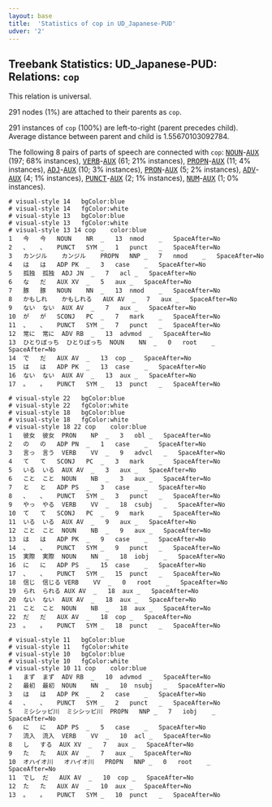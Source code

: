 ```yaml
---
layout: base
title:  'Statistics of cop in UD_Japanese-PUD'
udver: '2'
---
```


## Treebank Statistics: UD_Japanese-PUD: Relations: `cop`

This relation is universal.

291 nodes (1%) are attached to their parents as `cop`.

291 instances of `cop` (100%) are left-to-right (parent precedes child).
Average distance between parent and child is 1.55670103092784.

The following 8 pairs of parts of speech are connected with `cop`: <tt><a href="ja_pud-pos-NOUN.html">NOUN</a></tt>-<tt><a href="ja_pud-pos-AUX.html">AUX</a></tt> (197; 68% instances), <tt><a href="ja_pud-pos-VERB.html">VERB</a></tt>-<tt><a href="ja_pud-pos-AUX.html">AUX</a></tt> (61; 21% instances), <tt><a href="ja_pud-pos-PROPN.html">PROPN</a></tt>-<tt><a href="ja_pud-pos-AUX.html">AUX</a></tt> (11; 4% instances), <tt><a href="ja_pud-pos-ADJ.html">ADJ</a></tt>-<tt><a href="ja_pud-pos-AUX.html">AUX</a></tt> (10; 3% instances), <tt><a href="ja_pud-pos-PRON.html">PRON</a></tt>-<tt><a href="ja_pud-pos-AUX.html">AUX</a></tt> (5; 2% instances), <tt><a href="ja_pud-pos-ADV.html">ADV</a></tt>-<tt><a href="ja_pud-pos-AUX.html">AUX</a></tt> (4; 1% instances), <tt><a href="ja_pud-pos-PUNCT.html">PUNCT</a></tt>-<tt><a href="ja_pud-pos-AUX.html">AUX</a></tt> (2; 1% instances), <tt><a href="ja_pud-pos-NUM.html">NUM</a></tt>-<tt><a href="ja_pud-pos-AUX.html">AUX</a></tt> (1; 0% instances).


~~~ conllu
# visual-style 14	bgColor:blue
# visual-style 14	fgColor:white
# visual-style 13	bgColor:blue
# visual-style 13	fgColor:white
# visual-style 13 14 cop	color:blue
1	今	今	NOUN	NR	_	13	nmod	_	SpaceAfter=No
2	、	、	PUNCT	SYM	_	1	punct	_	SpaceAfter=No
3	カンジル	カンジル	PROPN	NNP	_	7	nmod	_	SpaceAfter=No
4	は	は	ADP	PK	_	3	case	_	SpaceAfter=No
5	孤独	孤独	ADJ	JN	_	7	acl	_	SpaceAfter=No
6	な	だ	AUX	XV	_	5	aux	_	SpaceAfter=No
7	豚	豚	NOUN	NN	_	13	nmod	_	SpaceAfter=No
8	かもしれ	かもしれる	AUX	AV	_	7	aux	_	SpaceAfter=No
9	ない	ない	AUX	AV	_	7	aux	_	SpaceAfter=No
10	が	が	SCONJ	PC	_	7	mark	_	SpaceAfter=No
11	、	、	PUNCT	SYM	_	7	punct	_	SpaceAfter=No
12	常に	常に	ADV	RB	_	13	advmod	_	SpaceAfter=No
13	ひとりぼっち	ひとりぼっち	NOUN	NN	_	0	root	_	SpaceAfter=No
14	で	だ	AUX	AV	_	13	cop	_	SpaceAfter=No
15	は	は	ADP	PK	_	13	case	_	SpaceAfter=No
16	ない	ない	AUX	AV	_	13	aux	_	SpaceAfter=No
17	。	。	PUNCT	SYM	_	13	punct	_	SpaceAfter=No

~~~


~~~ conllu
# visual-style 22	bgColor:blue
# visual-style 22	fgColor:white
# visual-style 18	bgColor:blue
# visual-style 18	fgColor:white
# visual-style 18 22 cop	color:blue
1	彼女	彼女	PRON	NP	_	3	obl	_	SpaceAfter=No
2	の	の	ADP	PN	_	1	case	_	SpaceAfter=No
3	言っ	言う	VERB	VV	_	9	advcl	_	SpaceAfter=No
4	て	て	SCONJ	PC	_	3	mark	_	SpaceAfter=No
5	いる	いる	AUX	AV	_	3	aux	_	SpaceAfter=No
6	こと	こと	NOUN	NB	_	3	aux	_	SpaceAfter=No
7	と	と	ADP	PS	_	3	case	_	SpaceAfter=No
8	、	、	PUNCT	SYM	_	3	punct	_	SpaceAfter=No
9	やっ	やる	VERB	VV	_	18	csubj	_	SpaceAfter=No
10	て	て	SCONJ	PC	_	9	mark	_	SpaceAfter=No
11	いる	いる	AUX	AV	_	9	aux	_	SpaceAfter=No
12	こと	こと	NOUN	NB	_	9	aux	_	SpaceAfter=No
13	は	は	ADP	PK	_	9	case	_	SpaceAfter=No
14	、	、	PUNCT	SYM	_	9	punct	_	SpaceAfter=No
15	実際	実際	NOUN	NN	_	18	iobj	_	SpaceAfter=No
16	に	に	ADP	PS	_	15	case	_	SpaceAfter=No
17	、	、	PUNCT	SYM	_	15	punct	_	SpaceAfter=No
18	信じ	信じる	VERB	VV	_	0	root	_	SpaceAfter=No
19	られ	られる	AUX	AV	_	18	aux	_	SpaceAfter=No
20	ない	ない	AUX	AV	_	18	aux	_	SpaceAfter=No
21	こと	こと	NOUN	NB	_	18	aux	_	SpaceAfter=No
22	だ	だ	AUX	AV	_	18	cop	_	SpaceAfter=No
23	。	。	PUNCT	SYM	_	18	punct	_	SpaceAfter=No

~~~


~~~ conllu
# visual-style 11	bgColor:blue
# visual-style 11	fgColor:white
# visual-style 10	bgColor:blue
# visual-style 10	fgColor:white
# visual-style 10 11 cop	color:blue
1	まず	まず	ADV	RB	_	10	advmod	_	SpaceAfter=No
2	最初	最初	NOUN	NN	_	10	nsubj	_	SpaceAfter=No
3	は	は	ADP	PK	_	2	case	_	SpaceAfter=No
4	、	、	PUNCT	SYM	_	2	punct	_	SpaceAfter=No
5	ミシシッピ川	ミシシッピ川	PROPN	NNP	_	7	iobj	_	SpaceAfter=No
6	に	に	ADP	PS	_	5	case	_	SpaceAfter=No
7	流入	流入	VERB	VV	_	10	acl	_	SpaceAfter=No
8	し	する	AUX	XV	_	7	aux	_	SpaceAfter=No
9	た	た	AUX	AV	_	7	aux	_	SpaceAfter=No
10	オハイオ川	オハイオ川	PROPN	NNP	_	0	root	_	SpaceAfter=No
11	でし	だ	AUX	AV	_	10	cop	_	SpaceAfter=No
12	た	た	AUX	AV	_	10	aux	_	SpaceAfter=No
13	。	。	PUNCT	SYM	_	10	punct	_	SpaceAfter=No

~~~


